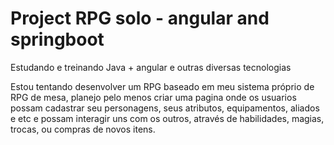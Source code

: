 # Project RPG solo - angular and springboot
Estudando e treinando Java + angular e outras diversas tecnologias

Estou tentando desenvolver um RPG baseado em meu sistema próprio de RPG 
de mesa, planejo pelo menos criar uma pagina onde os usuarios possam cadastrar
seu personagens, seus atributos, equipamentos, aliados e etc e possam interagir
uns com os outros, através de habilidades, magias, trocas, ou compras de novos
itens.
